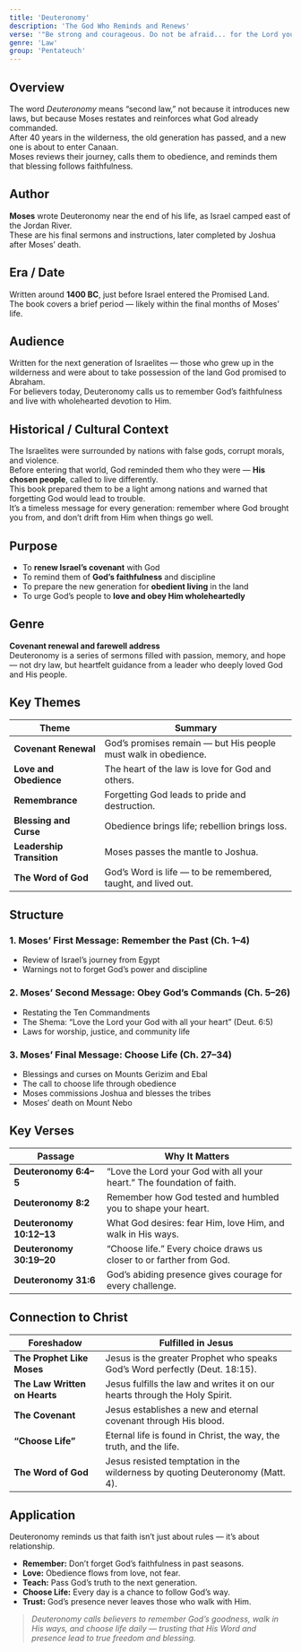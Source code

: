 ```yaml
---
title: 'Deuteronomy'
description: 'The God Who Reminds and Renews'
verse: '"Be strong and courageous. Do not be afraid... for the Lord your God goes with you; He will never leave you nor forsake you." — Deuteronomy 31:6'
genre: 'Law'
group: 'Pentateuch'
---
```


## Overview  
The word *Deuteronomy* means “second law,” not because it introduces new laws, but because Moses restates and reinforces what God already commanded.  
After 40 years in the wilderness, the old generation has passed, and a new one is about to enter Canaan.  
Moses reviews their journey, calls them to obedience, and reminds them that blessing follows faithfulness.  

## Author  
**Moses** wrote Deuteronomy near the end of his life, as Israel camped east of the Jordan River.  
These are his final sermons and instructions, later completed by Joshua after Moses’ death.

## Era / Date  
Written around **1400 BC**, just before Israel entered the Promised Land.  
The book covers a brief period — likely within the final months of Moses’ life.

## Audience  
Written for the next generation of Israelites — those who grew up in the wilderness and were about to take possession of the land God promised to Abraham.  
For believers today, Deuteronomy calls us to remember God’s faithfulness and live with wholehearted devotion to Him.

## Historical / Cultural Context  
The Israelites were surrounded by nations with false gods, corrupt morals, and violence.  
Before entering that world, God reminded them who they were — **His chosen people**, called to live differently.  
This book prepared them to be a light among nations and warned that forgetting God would lead to trouble.  
It’s a timeless message for every generation: remember where God brought you from, and don’t drift from Him when things go well.

## Purpose  
- To **renew Israel’s covenant** with God  
- To remind them of **God’s faithfulness** and discipline  
- To prepare the new generation for **obedient living** in the land  
- To urge God’s people to **love and obey Him wholeheartedly**

## Genre  
**Covenant renewal and farewell address**  
Deuteronomy is a series of sermons filled with passion, memory, and hope — not dry law, but heartfelt guidance from a leader who deeply loved God and His people.

## Key Themes  

| Theme | Summary |
|-------|----------|
| **Covenant Renewal** | God’s promises remain — but His people must walk in obedience. |
| **Love and Obedience** | The heart of the law is love for God and others. |
| **Remembrance** | Forgetting God leads to pride and destruction. |
| **Blessing and Curse** | Obedience brings life; rebellion brings loss. |
| **Leadership Transition** | Moses passes the mantle to Joshua. |
| **The Word of God** | God’s Word is life — to be remembered, taught, and lived out. |

## Structure  

### 1. Moses’ First Message: Remember the Past (Ch. 1–4)
- Review of Israel’s journey from Egypt  
- Warnings not to forget God’s power and discipline  

### 2. Moses’ Second Message: Obey God’s Commands (Ch. 5–26)
- Restating the Ten Commandments  
- The Shema: “Love the Lord your God with all your heart” (Deut. 6:5)  
- Laws for worship, justice, and community life  

### 3. Moses’ Final Message: Choose Life (Ch. 27–34)
- Blessings and curses on Mounts Gerizim and Ebal  
- The call to choose life through obedience  
- Moses commissions Joshua and blesses the tribes  
- Moses’ death on Mount Nebo  

## Key Verses  

| Passage | Why It Matters |
|----------|----------------|
| **Deuteronomy 6:4–5** | “Love the Lord your God with all your heart.” The foundation of faith. |
| **Deuteronomy 8:2** | Remember how God tested and humbled you to shape your heart. |
| **Deuteronomy 10:12–13** | What God desires: fear Him, love Him, and walk in His ways. |
| **Deuteronomy 30:19–20** | “Choose life.” Every choice draws us closer to or farther from God. |
| **Deuteronomy 31:6** | God’s abiding presence gives courage for every challenge. |

## Connection to Christ  

| Foreshadow | Fulfilled in Jesus |
|-------------|-------------------|
| **The Prophet Like Moses** | Jesus is the greater Prophet who speaks God’s Word perfectly (Deut. 18:15). |
| **The Law Written on Hearts** | Jesus fulfills the law and writes it on our hearts through the Holy Spirit. |
| **The Covenant** | Jesus establishes a new and eternal covenant through His blood. |
| **“Choose Life”** | Eternal life is found in Christ, the way, the truth, and the life. |
| **The Word of God** | Jesus resisted temptation in the wilderness by quoting Deuteronomy (Matt. 4). |

## Application  
Deuteronomy reminds us that faith isn’t just about rules — it’s about relationship.  
- **Remember:** Don’t forget God’s faithfulness in past seasons.  
- **Love:** Obedience flows from love, not fear.  
- **Teach:** Pass God’s truth to the next generation.  
- **Choose Life:** Every day is a chance to follow God’s way.  
- **Trust:** God’s presence never leaves those who walk with Him.  

> *Deuteronomy calls believers to remember God’s goodness, walk in His ways, and choose life daily — trusting that His Word and presence lead to true freedom and blessing.*
